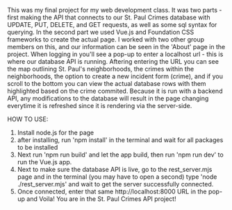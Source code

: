 This was my final project for my web development class. It was two parts - first making the API that connects to our St. Paul Crimes database with UPDATE, PUT, DELETE, and GET requests, as well as some sql syntax for querying. In the second part we used Vue.js and Foundation CSS frameworks to create the actual page. I worked with two other group members on this, and our information can be seen in the 'About' page in the project. When logging in you'll see a pop-up to enter a localhost url - this is where our database API is running. Aftering entering the URL you can see the map outlining St. Paul's neighborhoods, the crimes within the neighborhoods, the option to create a new incident form (crime), and if you scroll to the bottom you can view the actual database rows with them highlighted based on the crime commited. Because it is run with a backend API, any modifications to the database will result in the page changing everytime it is refreshed since it is rendering via the server-side.

HOW TO USE:
1. Install node.js for the page
2. after installing, run 'npm install' in the terminal and wait for all packages to be installed
3. Next run 'npm run build' and let the app build, then run 'npm run dev' to run the Vue.js app.
4. Next to make sure the database API is live, go to the rest_server.mjs page and in the terminal (you may have to open a second) type 'node ./rest_server.mjs' and wait to get the server successfully connected.
5. Once connected, enter that same http://localhost:8000 URL in the pop-up and Voila! You are in the St. Paul Crimes API project!
